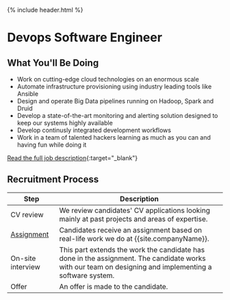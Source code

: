 {% include header.html %}

# Devops Software Engineer

## What You'll Be Doing 

- Work on cutting-edge cloud technologies on an enormous scale
- Automate infrastructure provisioning using industry leading tools like Ansible
- Design and operate Big Data pipelines running on Hadoop, Spark and Druid
- Develop a state-of-the-art monitoring and alerting solution designed to keep our systems highly available
- Develop continusly integrated development workflows
- Work in a team of talented hackers learning as much as you can and having fun while doing it

[Read the full job description](https://glispaconnect.workable.com/j/B08675EBCF){:target="_blank"}

## Recruitment Process

| Step | Description |
|---|---|
| CV review | We review candidates' CV applications looking mainly at past projects and areas of expertise. |
| [Assignment](assignment.md) | Candidates receive an assignment based on real-life work we do at {{site.companyName}}. |
| On-site interview | This part extends the work the candidate has done in the assignment. The candidate works with our team on designing and implementing a software system. |
| Offer | An offer is made to the candidate. |
